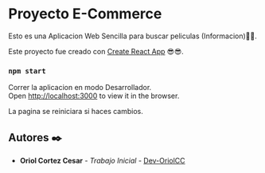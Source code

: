 # Proyecto E-Commerce
Esto es una Aplicacion Web Sencilla para buscar peliculas (Informacion)🙂😎.

Este proyecto fue creado con [Create React App](https://github.com/facebook/create-react-app) 😎😎.


### `npm start`

Correr la aplicacion en modo Desarrollador.<br />
Open [http://localhost:3000](http://localhost:3000) to view it in the browser.

La pagina se reiniciara si haces cambios.<br />

## Autores ✒️

* **Oriol Cortez Cesar** - *Trabajo Inicial* - [Dev-OriolCC](https://github.com/Dev-OriolCC)